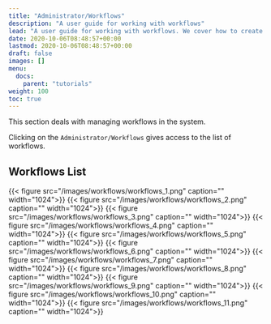 ```yaml
---
title: "Administrator/Workflows"
description: "A user guide for working with workflows"
lead: "A user guide for working with workflows. We cover how to create and modify workflows."
date: 2020-10-06T08:48:57+00:00
lastmod: 2020-10-06T08:48:57+00:00
draft: false
images: []
menu:
  docs:
    parent: "tutorials"
weight: 100
toc: true
---
```

This section deals with managing workflows in the system.

Clicking on the `Administrator/Workflows` gives access to the list of workflows.

## Workflows List

{{< figure src="/images/workflows/workflows_1.png" caption="" width="1024">}}
{{< figure src="/images/workflows/workflows_2.png" caption="" width="1024">}}
{{< figure src="/images/workflows/workflows_3.png" caption="" width="1024">}}
{{< figure src="/images/workflows/workflows_4.png" caption="" width="1024">}}
{{< figure src="/images/workflows/workflows_5.png" caption="" width="1024">}}
{{< figure src="/images/workflows/workflows_6.png" caption="" width="1024">}}
{{< figure src="/images/workflows/workflows_7.png" caption="" width="1024">}}
{{< figure src="/images/workflows/workflows_8.png" caption="" width="1024">}}
{{< figure src="/images/workflows/workflows_9.png" caption="" width="1024">}}
{{< figure src="/images/workflows/workflows_10.png" caption="" width="1024">}}
{{< figure src="/images/workflows/workflows_11.png" caption="" width="1024">}}
